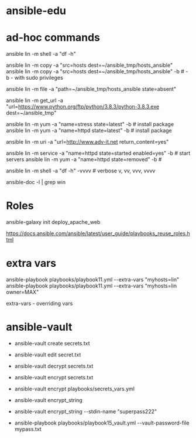 # ansible-edu


# ad-hoc commands
ansible lin -m shell -a "df -h"

ansible lin -m copy -a "src=hosts dest=~/ansible_tmp/hosts_ansible"
ansible lin -m copy -a "src=hosts dest=~/ansible_tmp/hosts_ansible" -b # -b - with sudo privileges

ansible lin -m file -a "path=~/ansible_tmp/hosts_ansible state=absent"

ansible lin -m get_url -a "url=https://www.python.org/ftp/python/3.8.3/python-3.8.3.exe dest=~/ansible_tmp"

ansible lin -m yum -a "name=stress state=latest" -b # install package
ansible lin -m yum -a "name=httpd state=latest" -b # install package

ansible lin -m uri -a "url=http://www.adv-it.net return_content=yes"

ansible lin -m service -a "name=httpd state=started enabled=yes" -b # start servers
ansible lin -m yum -a "name=httpd state=removed" -b #


ansible lin -m shell -a "df -h" -vvvv # verbose v, vv, vvv, vvvv

ansible-doc -l | grep win


# Roles
ansible-galaxy init deploy_apache_web

https://docs.ansible.com/ansible/latest/user_guide/playbooks_reuse_roles.html


# extra vars

ansible-playbook playbooks/playbook11.yml --extra-vars "myhosts=lin"
ansible-playbook playbooks/playbook11.yml --extra-vars "myhosts=lin owner=MAX" 

extra-vars - overriding vars


# ansible-vault

- ansible-vault create secrets.txt
- ansible-vault edit secret.txt
- ansible-vault decrypt secrets.txt
- ansible-vault encrypt secrets.txt

- ansible-vault encrypt playbooks/secrets_vars.yml

- ansible-vault encrypt_string
- ansible-vault encrypt_string --stdin-name "superpass222"

- ansible-playbook playbooks/playbook15_vault.yml --vault-password-file mypass.txt



